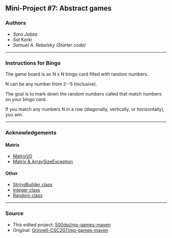 ## Mini-Project #7: Abstract games

### Authors

- *Sara Jaljaa*
- *Sal Karki*
- *Samuel A. Rebelsky (Starter code)*

---

### Instructions for Bingo

The game board is an N x N bingo card filled with random numbers.

N can be any number from 2--5 (inclusive).

The goal is to mark down the random numbers called that match numbers on your bingo card.

If you match any numbers N in a row (diagonally, vertically, or horizontally), you win.

---

### Acknowledgements

#### Matrix
- [MatrixV0](https://github.com/500dpi/mp-matrices-maven)
- [Matrix & ArraySizeException](https://github.com/Grinnell-CSC207/mp-matrices-maven)

#### Other
- [StringBuilder class](https://docs.oracle.com/javase/8/docs/api/java/lang/StringBuilder.html)
- [Integer class](https://docs.oracle.com/javase/8/docs/api/java/lang/Integer.html)
- [Random class](https://docs.oracle.com/javase/8/docs/api/java/util/Random.html)

---

### Source

- This edited project: [500dpi/mp-games-maven](https://github.com/500dpi/mp-games-maven)
- Original: [Grinnell-CSC207/mp-games-maven](https://github.com/Grinnell-CSC207/mp-games-maven)

